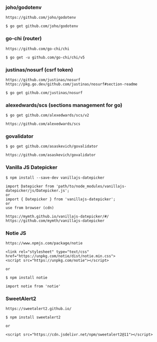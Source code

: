 ### joho/godotenv

    https://github.com/joho/godotenv

    $ go get github.com/joho/godotenv


### go-chi  (router)

    https://github.com/go-chi/chi

    $ go get -u github.com/go-chi/chi/v5


### justinas/nosurf  (csrf token)

    https://github.com/justinas/nosurf
    https://pkg.go.dev/github.com/justinas/nosurf#section-readme

    $ go get github.com/justinas/nosurf


### alexedwards/scs  (sections management for go)

    $ go get github.com/alexedwards/scs/v2

    https://github.com/alexedwards/scs


### govalidator

    $ go get github.com/asaskevich/govalidator

    https://github.com/asaskevich/govalidator


<!-- --------------------------------------------------------------- -->

### Vanilla JS Datepicker

    $ npm install --save-dev vanillajs-datepicker 

    import Datepicker from 'path/to/node_modules/vanillajs-datepicker/js/Datepicker.js';
    or
    import { Datepicker } from 'vanillajs-datepicker';
    or
    use from browser (cdn)

    https://mymth.github.io/vanillajs-datepicker/#/
    https://github.com/mymth/vanillajs-datepicker


### Notie JS 

    https://www.npmjs.com/package/notie

    <link rel="stylesheet" type="text/css" href="https://unpkg.com/notie/dist/notie.min.css">
    <script src="https://unpkg.com/notie"></script> 

    or

    $ npm install notie

    import notie from 'notie'


### SweetAlert2

    https://sweetalert2.github.io/

    $ npm install sweetalert2

    or 

    <script src="https://cdn.jsdelivr.net/npm/sweetalert2@11"></script>


